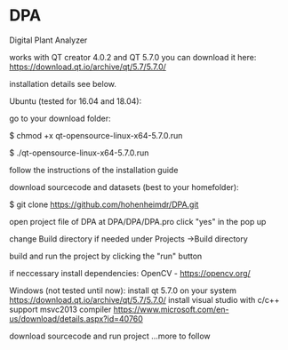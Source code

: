 # DPA
Digital Plant Analyzer


works with QT creator 4.0.2 and QT 5.7.0
you can download it here:
https://download.qt.io/archive/qt/5.7/5.7.0/

installation details see below.

Ubuntu (tested for 16.04 and 18.04):

go to your download folder:

$ chmod +x qt-opensource-linux-x64-5.7.0.run 

$ ./qt-opensource-linux-x64-5.7.0.run

follow the instructions of the installation guide

download sourcecode and datasets (best to your homefolder):

$ git clone https://github.com/hohenheimdr/DPA.git

open project file of DPA at
 DPA/DPA/DPA.pro
click "yes" in the pop up

change Build directory if needed under Projects ->Build directory

build and run the project by clicking the "run" button

if neccessary install dependencies: 
OpenCV - https://opencv.org/


Windows (not tested until now):
install qt 5.7.0 on your system
https://download.qt.io/archive/qt/5.7/5.7.0/
install visual studio with c/c++ support
msvc2013 compiler
https://www.microsoft.com/en-us/download/details.aspx?id=40760

download sourcecode and run project
...more to follow






